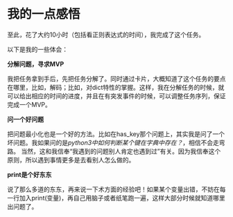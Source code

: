# 我的一点感悟

至此，花了大约10小时（包括看正则表达式的时间），我完成了这个任务。

以下是我的一些体会：

**分解问题，寻求MVP**

我把任务拿到手后，先把任务分解了。同时通过卡片，大概知道了这个任务的要点在哪里，比如，解码；比如，对dict特性的掌握。这样，我在分解任务的时候，就可以给出相应的时间的进度，并且在有突发事件的时候，可以调整任务序列，保证完成一个MVP。

**问一个好问题**

把问题最小化也是一个好的方法。比如在has_key那个问题上，其实我是问了一个坏问题。我如果问的是*python3中如何判断某个键在字典中存在？*，相信不会走弯路。
当然，这和我信奉“我遇到的问题别人肯定也遇到过”有关。因为我信奉这个原则，所以遇到事情更多是去看别人怎么做的。

**print是个好东东**

说了那么多道的东东，再来说一下术方面的经验吧！如果某个变量出错，不妨在每一行加入print(变量)，再自己用脑子或者纸笔跑一遍，这样大部分时候就知道哪里出问题了。 